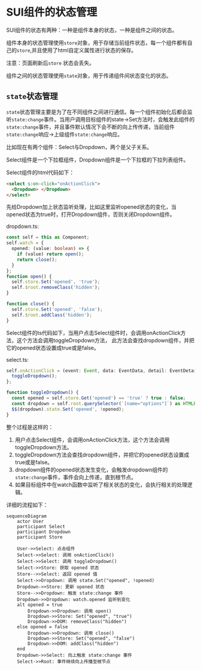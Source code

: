 # SUI组件的状态管理

SUI组件的状态有两种：一种是组件本身的状态，一种是组件之间的状态。

组件本身的状态管理使用`store`对象，用于存储当前组件状态，每一个组件都有自己的`store`,并且使用了html自定义属性进行状态的保存。

注意：页面刷新后`store` 状态会丢失。

组件之间的状态管理使用`state`对象，用于传递组件间状态变化的状态。

## `state`状态管理

`state`状态管理主要是为了在不同组件之间进行通信。每一个组件初始化后都会监听`state:change`事件。当用户调用目标组件的state->Set方法时，会触发此组件的`state:change`事件，并且事件默认情况下会不断的向上传传递，当前组件`state:change`响应->上级组件`state:change`响应。

比如现在有两个组件：Select与Dropdown，两个是父子关系。

Select组件是一个下拉框组件，Dropdown组件是一个下拉框的下拉列表组件。

Select组件的html代码如下：

```html
<select s:on-click="onActionClick">
  <Dropdown> </Dropdown>
</select>
```

先给Dropdown加上状态监听处理，比如这里监听opened状态的变化，当opened状态为true时，打开Dropdown组件，否则关闭Dropdown组件。

dropdown.ts:

```ts
const self = this as Component;
self.watch = {
  opened: (value: boolean) => {
    if (value) return open();
    return close();
  }
};
function open() {
  self.store.Set('opened', 'true');
  self.$root.removeClass('hidden');
}

function close() {
  self.store.Set('opened', 'false');
  self.$root.addClass('hidden');
}
```

Select组件的ts代码如下，当用户点击Select组件时，会调用onActionClick方法，这个方法会调用toggleDropdown方法， 此方法会查找dropdown组件，并把它的opened状态设置成true或是false。

select.ts:

```ts
self.onActionClick = (event: Event, data: EventData, detail: EventDetail) => {
  toggleDropdown();
};

function toggleDropdown() {
  const opened = self.store.Get('opened') == 'true' ? true : false;
  const dropdown = self.root.querySelector(`[name="options"]`) as HTMLElement;
  $$(dropdown).state.Set('opened', !opened);
}
```

整个过程是这样的：

1. 用户点击Select组件，会调用onActionClick方法，这个方法会调用toggleDropdown方法。
2. toggleDropdown方法会查找dropdown组件，并把它的opened状态设置成true或是false。
3. dropdown组件的opened状态发生变化，会触发dropdown组件的`state:change`事件，事件会向上传递，直到根节点。
4. 如果目标组件中在watch函数中监听了相关状态的变化，会执行相关的处理逻辑。

详细的流程如下：

```mermaid
sequenceDiagram
    actor User
    participant Select
    participant Dropdown
    participant Store

    User->>Select: 点击组件
    Select->>Select: 调用 onActionClick()
    Select->>Select: 调用 toggleDropdown()
    Select->>Store: 获取 opened 状态
    Store-->>Select: 返回 opened 值
    Select->>Dropdown: 调用 state.Set("opened", !opened)
    Dropdown->>Store: 更新 opened 状态
    Store-->>Dropdown: 触发 state:change 事件
    Dropdown->>Dropdown: watch.opened 监听到变化
    alt opened = true
        Dropdown->>Dropdown: 调用 open()
        Dropdown->>Store: Set("opened", "true")
        Dropdown->>DOM: removeClass("hidden")
    else opened = false
        Dropdown->>Dropdown: 调用 close()
        Dropdown->>Store: Set("opened", "false")
        Dropdown->>DOM: addClass("hidden")
    end
    Dropdown->>Select: 向上触发 state:change 事件
    Select->>Root: 事件继续向上传播至根节点
```
